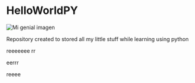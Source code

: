 # HelloWorldPY
![Mi genial imagen](Assets/codye.png)

Repository created to stored all my little stuff while learning using python

reeeeeee
rr

eerrr

reeee
